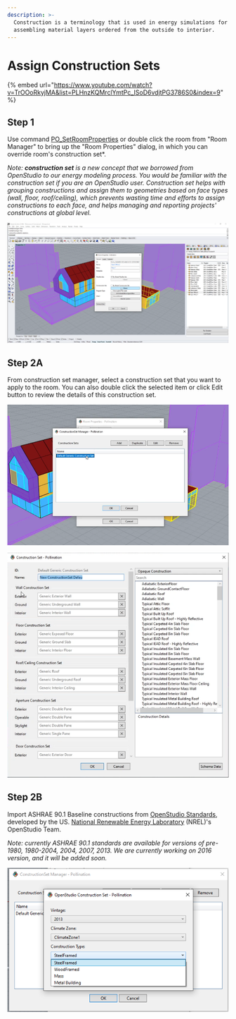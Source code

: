 ```yaml
---
description: >-
  Construction is a terminology that is used in energy simulations for
  assembling material layers ordered from the outside to interior.
---
```


# Assign Construction Sets

{% embed url="https://www.youtube.com/watch?v=TrOOoRkyjMA&list=PLHnzKQMrclYmtPc_ISoD6vdjtPG3786S0&index=9" %}

## **Step 1**

Use command [PO\_SetRoomProperties](../pollination-commands/po\_setroomproperties.md) or double click the room from "Room Manager" to bring up the "Room Properties" dialog, in which you can override room's construction set\*.

_Note: **construction set** is a new concept that we borrowed from OpenStudio to our energy modeling process. You would be familiar with the construction set if you are an OpenStudio user. Construction set helps with grouping constructions and assign them to geometries based on face types (wall, floor, roof/ceiling), which prevents wasting time and efforts to assign constructions to each face, and helps managing and reporting projects' constructions at global level._

![Assign construction set in Room Properties dialog](<../../.gitbook/assets/image (96).png>)

## Step 2A

From construction set manager, select a construction set that you want to apply to the room. You can also double click the selected item or click Edit button to review the details of this construction set.

![Select a construction set from construction set manager](<../../.gitbook/assets/image (88).png>)

![Review and edit the construction set](<../../.gitbook/assets/image (100).png>)

## Step 2B

Import ASHRAE 90.1 Baseline constructions from [OpenStudio Standards](https://github.com/NREL/openstudio-standards/), developed by the US. [National Renewable Energy Laboratory](https://www.nrel.gov) (NREL)'s OpenStudio Team.

_Note: currently ASHRAE 90.1 standards are available for versions of pre-1980, 1980-2004, 2004, 2007, 2013. We are currently working on 2016 version, and it will be added soon._

![](<../../.gitbook/assets/image (97).png>)

